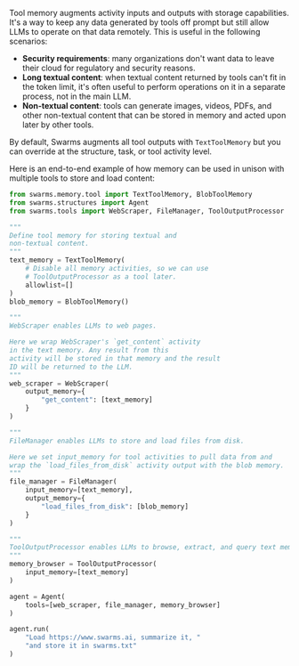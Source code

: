 Tool memory augments activity inputs and outputs with storage capabilities. It's a way to keep any data generated by tools off prompt but still allow LLMs to operate on that data remotely. This is useful in the following scenarios:

* **Security requirements**: many organizations don't want data to leave their cloud for regulatory and security reasons.
* **Long textual content**: when textual content returned by tools can't fit in the token limit, it's often useful to perform operations on it in a separate process, not in the main LLM.
* **Non-textual content**: tools can generate images, videos, PDFs, and other non-textual content that can be stored in memory and acted upon later by other tools.

By default, Swarms augments all tool outputs with `TextToolMemory` but you can override at the structure, task, or tool activity level.

Here is an end-to-end example of how memory can be used in unison with multiple tools to store and load content:

```python
from swarms.memory.tool import TextToolMemory, BlobToolMemory
from swarms.structures import Agent
from swarms.tools import WebScraper, FileManager, ToolOutputProcessor

"""
Define tool memory for storing textual and
non-textual content.
"""
text_memory = TextToolMemory(
    # Disable all memory activities, so we can use
    # ToolOutputProcessor as a tool later.
    allowlist=[]
)
blob_memory = BlobToolMemory()

"""
WebScraper enables LLMs to web pages.

Here we wrap WebScraper's `get_content` activity
in the text memory. Any result from this
activity will be stored in that memory and the result
ID will be returned to the LLM.
"""
web_scraper = WebScraper(
    output_memory={
        "get_content": [text_memory]
    }
)

"""
FileManager enables LLMs to store and load files from disk.

Here we set input_memory for tool activities to pull data from and
wrap the `load_files_from_disk` activity output with the blob memory.
"""
file_manager = FileManager(
    input_memory=[text_memory],
    output_memory={
        "load_files_from_disk": [blob_memory]
    }
)

"""
ToolOutputProcessor enables LLMs to browse, extract, and query text memory.
"""
memory_browser = ToolOutputProcessor(
    input_memory=[text_memory]
)

agent = Agent(
    tools=[web_scraper, file_manager, memory_browser]
)

agent.run(
    "Load https://www.swarms.ai, summarize it, "
    "and store it in swarms.txt"
)
```
